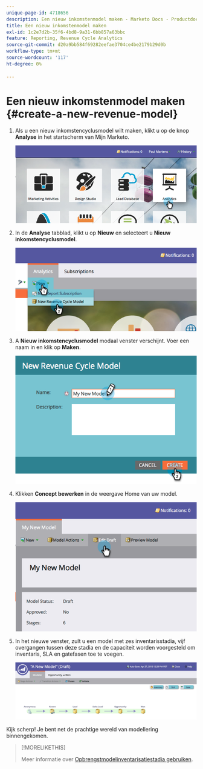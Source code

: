 ```yaml
---
unique-page-id: 4718656
description: Een nieuw inkomstenmodel maken - Marketo Docs - Productdocumentatie
title: Een nieuw inkomstenmodel maken
exl-id: 1c2e7d2b-35f6-4bd8-9a31-6bb857a63bbc
feature: Reporting, Revenue Cycle Analytics
source-git-commit: d20a9bb584f69282eefae3704ce4be2179b29d0b
workflow-type: tm+mt
source-wordcount: '117'
ht-degree: 0%

---
```


# Een nieuw inkomstenmodel maken {#create-a-new-revenue-model}

1. Als u een nieuw inkomstencyclusmodel wilt maken, klikt u op de knop **Analyse** in het startscherm van Mijn Marketo.

   ![](assets/image2015-4-27-11-3a54-3a41.png)

1. In de **Analyse** tabblad, klikt u op **Nieuw** en selecteert u **Nieuw inkomstencyclusmodel**.

   ![](assets/image2015-4-27-11-3a55-3a51.png)

1. A **Nieuw inkomstencyclusmodel** modaal venster verschijnt. Voer een naam in en klik op **Maken**.

   ![](assets/image2015-4-27-11-3a57-3a59.png)

1. Klikken **Concept bewerken** in de weergave Home van uw model.

   ![](assets/image2015-4-27-12-3a10-3a49.png)

1. In het nieuwe venster, zult u een model met zes inventarisstadia, vijf overgangen tussen deze stadia en de capaciteit worden voorgesteld om inventaris, SLA en gatefasen toe te voegen.

   ![](assets/image2015-4-27-12-3a31-3a1.png)

Kijk scherp! Je bent net de prachtige wereld van modellering binnengekomen.

>[!MORELIKETHIS]
>
>Meer informatie over [Opbrengstmodelinventarisatiestadia gebruiken](/help/marketo/product-docs/reporting/revenue-cycle-analytics/revenue-cycle-models/using-revenue-model-inventory-stages.md).
